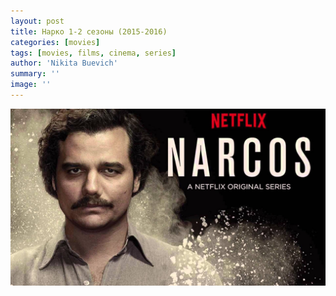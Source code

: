 ```yaml
---
layout: post
title: Нарко 1-2 сезоны (2015-2016)
categories: [movies]
tags: [movies, films, cinema, series]
author: 'Nikita Buevich'
summary: ''
image: ''
---
```


<img class="poster" src="/static/blog/posters/narcos.jpg" alt="Narcos (2015-2016)">
